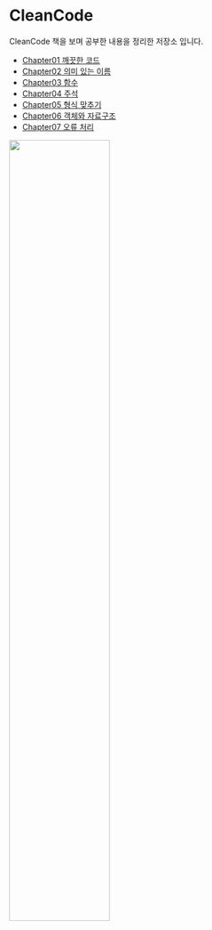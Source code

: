 # CleanCode

CleanCode 책을 보며 공부한 내용을 정리한 저장소 입니다.

- [Chapter01 깨끗한 코드](/src/readme/readme01.md)
- [Chapter02 의미 있는 이름](/src/readme/readme02.md)
- [Chapter03 함수](/src/readme/readme03.md)
- [Chapter04 주석](/src/readme/readme04.md)
- [Chapter05 형식 맞추기](/src/readme/readme05.md)
- [Chapter06 객체와 자료구조](/src/readme/readme06.md)
- [Chapter07 오류 처리](/src/readme/readme07.md)

<img src="http://image.yes24.com/Goods/11681152/800x0" width="60%">
